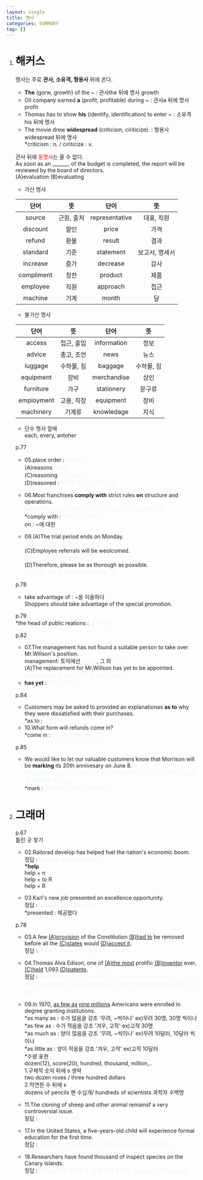 ```yaml
---
layout: single
title: 명사
categories: SUMMARY
tag: []
---
```


1. # 해커스
   명사는 주로 __관사, 소유격, 형용사__ 뒤에 온다.

   - __The__ (gorw, growth) of the ~ : 관사the 뒤에 명사 growth   
   - Oil company earned __a__ (profit, profitable) during ~ : 관사a 뒤에 명사 profit   
   - Thomas has to show __his__ (identify, identification) to enter ~ : 소유격 his 뒤에 명사   
   - The movie drew __widespread__ (criticism, ciriticize). : 형용사 widespread 뒤에 명사   
   *criticism : n. / ciriticize : v.   

   관사 뒤에 <span style="color:red">동명사</span>는 올 수 없다.   
   As soon as an _______ of the budget is completed, the report will be reviewed by the board of directors.   
   (A)evaluation (B)evaluating

   - 가산 명사   
   
   |    단어    |    뜻     |    단어    |        뜻      | 
   |:----------:|:---------:|:---------:|:--------------:|
   |   source  | 근원, 출처 |representative|   대표, 직원 | 
   | discount  |    할인    |     price    |      가격    |
   |  refund   |    환불    |     result   |      결과    |
   | standard  |    기준    |   statement  |보고서, 명세서 |
   | increase  |    증가    |   decrease   |      감사    |
   |compliment |    칭찬    |    product   |      제품    |
   |  employee |    직원    |    approach  |      접근    |
   |  machine  |    기계    |      month   |       달     |
   
   - 불가산 명사

   |    단어    |    뜻     |    단어     |        뜻      | 
   |:----------:|:---------:|:----------:|:--------------:|
   |   access   | 접근, 출입 |information |      정보      | 
   |   advice   | 충고, 조언 |    news    |      뉴스      |
   |   luggage  | 수하물, 짐 |  baggage   |  수하물, 짐    |
   |  equipment |    장비    |merchandise |      상인     |
   |  furniture |    가구    | stationery |     문구류    |
   | employment | 고용, 직장 | equipment  |      장비     |
   | machinery  |   기계류   |knowledage  |      지식     |

   - 단수 명사 앞에   
   each, every, antoher   

   p.77   
   - 05.place order : <span style="color:#E8F5FF">주문하다</span>   
   (A)reasons <span style="color:#E8F5FF">이유들</span>   
   (C)reasoning <span style="color:#E8F5FF">추리, 추론의</span>   
   (D)reasoned : <span style="color:#E8F5FF">사리에 맞는, 이치에 맞는</span>   

   - 06.Most franchises __comply with__ strict rules __on__ structure and operations.   
   <span style="color:#E8F5FF">대부분의 체인점들은 따른다 엄격한 규칙을 구조와 운영에 대한</span>   
   *comply with : <span style="color:#E8F5FF">따른다, 순응하다</span>   
   on : ~에 대한   

   - 09.(A)The trial period ends on Monday.   
   <span style="color:#E8F5FF">사용 기간이 월요일에 끝납니다</span>   
   (C)Employee referrals will be weolcomed.   
   <span style="color:#E8F5FF">고객 추천은 환영받을 것입니다</span>   
   (D)Therefore, please be as thorough as possible.   
   <span style="color:#E8F5FF">그러므로, 가능한 완벽히(꼼꼼히) 해주세요</span>   

   p.78   
   - take advantage of : <span style="color:#E 8F5FF">~을 이용하다</span>   
   Shoppers should take advantage of the special promotion.   

   p.79   
   *the head of public reations : <span style="color:#E8F5FF">홍보 부장</span>   

   p.82   
   - 07.The management has not found a suitable person to take over Mr.Willson's position.   
   management: 토익에선 <span style="color:#E8F5FF">경영진</span>, 그 외 <span style="color:#E8F5FF">관리</span>   
   (A)The replacement for Mr.Willson has yet to be appointed.   
   <span style="color:#E8F5FF">Mr.Willson의 후임자가 아직 임명되지 않았다</span>   
   * __has yet__ : <span style="color:#E8F5FF">아직 ~않았다</span>   

   p.84   
   - Customers may be asked to provided an explanationas __as to__ why they were dissatisfied with their purchases.   
   *as to : <span style="color:#E8F5FF">~에 관하여</span>   
   - 10.What form will refunds come in?   
   *come in : <span style="color:#E8F5FF">(돈, 급여 등이)들어오다</span>   

   p.85   
   - We would like to let our valuable customers know that Morrison will be __marking__ its 20th annivesary on June 8.   
   <span style="color:#E8F5FF">우리는 알리기를 바란다 우리의 소중한 고객들에게 모리슨사가 20주년 기념일을 축하하게 될 것임을</span>   
   *mark : <span style="color:#E8F5FF">축하하다,기념하다, 표시하다</span>

1. # 그래머
   p.67   
   틀린 곳 찾기   
   - 02.Railorad develop has helped fuel the nation's economic boom.   
   정답 : <span style="color:#E8F5FF">develop → development</span>   
   __*help__   
   help + n   
   help + to R   
   help + R   

   - 03.Karl's new job presented an excellence opportunity.   
   정답 : <span style="color:#E8F5FF">excellence → excellent</span>   
   *presented : 제공했다   

   p.78   
   - 03.A few <u>(A)provision</u> of the Constitution <u>(B)had to</u> be removed before all the <u>(C)states</u> would <u>(D)accept it</u>.   
   정답 : <span style="color:#E8F5FF">a few에 의해서 provision→provisions</span>   

   - 04.Thomas Alva Edison, one of <u>(A)the most</u> prolific <u>(B)inventor</u> ever, <u>(C)held</u> 1,093 <u>(D)patents</u>.   
   정답 : <span style="color:#E8F5FF">one of the 복수 명사 + 단수 동사, inventor→inventors</span>   
   <span style="color:#E8F5FF">에디슨은 가장 많은 다작을 낸 발명가 중 한명으로 1093개의 특허를 가지고 있었다.</span>   

   - 09.In 1970, <u>as few as</u> <u>nine millions</u> Americans were enrolled in degree granting institutions.   
   *as many as : 수가 많음을 강조 '무려, ~씩이나' ex)무려 30명, 30명 씩이나   
   *as few as : 수가 적음을 강조 '겨우, 고작' ex)고작 30명   
   *as much as : 양이 많음을 강조 '무려, ~씩이나' ex)무려 10달러, 10달러 씩이나   
   *as little as : 양이 적음을 강조 '겨우, 고작' ex)고작 10달러   
   *수량 표현   
   dozen(12), score(20), hundred, thousand, million,..   
   1.구체적 숫자 뒤에 s 생략   
   two dozen roses / three hundred dollars    
   2.막연한 수 뒤에 s   
   dozens of pencils 펜 수십개/ hundreds of scientists 과학자 수백명   

   - 11.The cloning of sheep and other animal remainsf a very controversial issue.   
   정답 : <span style="color:#E8F5FF">other + 복수 명사</span>   

   - 17.In the United States, a five-years-old child will experience formal education for the first time.   
   정답 : <span style="color:#E8F5FF">하이픈'-'이 있으면 형용사가 되어서 단,복수 개념이 없어진다</span>   

   - 18.Researchers have found thousand of inspect species on the Canary Islands.   
   정답 : <span style="color:#E8F5FF">thousand는 막연한 수 앞에 's'를 붙인다, thousand→thousands</span>
